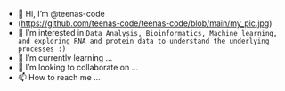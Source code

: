 - 👋 Hi, I’m @teenas-code
- (https://github.com/teenas-code/teenas-code/blob/main/my_pic.jpg)
- 👀 I’m interested in `Data Analysis, Bioinformatics, Machine learning, and exploring RNA and protein data to understand the underlying processes :)`
- 🌱 I’m currently learning ...
- 💞️ I’m looking to collaborate on ...
- 📫 How to reach me ...

<!---
teenas-code/teenas-code is a ✨ special ✨ repository because its `README.md` (this file) appears on your GitHub profile.
You can click the Preview link to take a look at your changes.
--->
